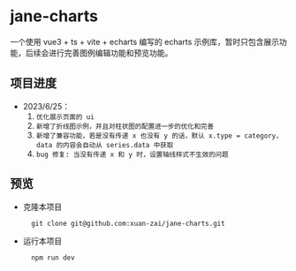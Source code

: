 # jane-charts

一个使用 vue3 + ts + vite + echarts 编写的 echarts 示例库，暂时只包含展示功能，后续会进行完善图例编辑功能和预览功能。

## 项目进度
- 2023/6/25：
  1. `优化展示页面的 ui`
  2. `新增了折线图示例，并且对柱状图的配置进一步的优化和完善`
  3. `新增了兼容功能，若是没有传递 x 也没有 y 的话，默认 x.type = category，data 的内容会自动从 series.data 中获取`
  4. `bug 修复: 当没有传递 x 和 y 时，设置轴线样式不生效的问题`


## 预览

- 克隆本项目
  ```
    git clone git@github.com:xuan-zai/jane-charts.git
  ```
  
- 运行本项目
  ```
    npm run dev
  ```
